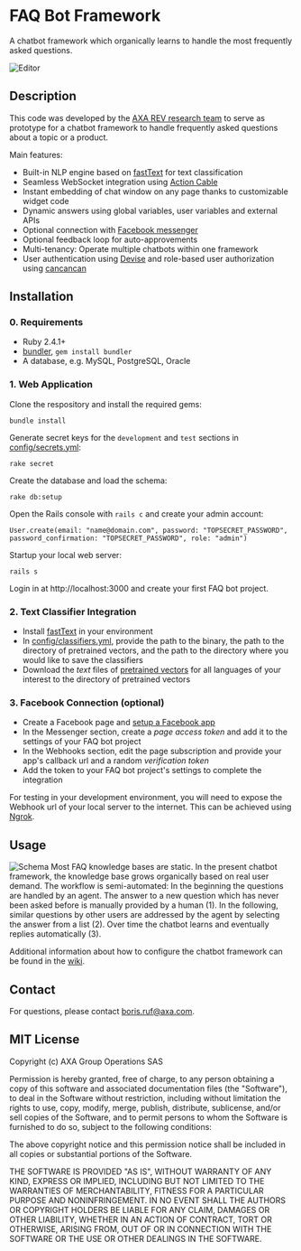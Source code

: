 # FAQ Bot Framework

A chatbot framework which organically learns to handle the most frequently asked questions.

![Editor](resources/editor.png?raw=true "Editor")

## Description

This code was developed by the [AXA REV research team](https://axa-rev-research.github.io/) to serve as prototype for a chatbot framework to handle frequently asked questions about a topic or a product.

Main features:

- Built-in NLP engine based on [fastText](https://fasttext.cc/) for text classification
- Seamless WebSocket integration using [Action Cable](https://guides.rubyonrails.org/action_cable_overview.html)
- Instant embedding of chat window on any page thanks to customizable widget code
- Dynamic answers using global variables, user variables and external APIs
- Optional connection with [Facebook messenger](https://www.messenger.com/)
- Optional feedback loop for auto-approvements
- Multi-tenancy: Operate multiple chatbots within one framework
- User authentication using [Devise](https://github.com/plataformatec/devise) and role-based user authorization using [cancancan](https://github.com/CanCanCommunity/cancancan)

## Installation

### 0. Requirements
- Ruby 2.4.1+
- [bundler](https://bundler.io/), `gem install bundler`
- A database, e.g. MySQL, PostgreSQL, Oracle

### 1. Web Application

Clone the respository and install the required gems:
```
bundle install
```

Generate secret keys for the `development` and `test` sections in [config/secrets.yml](config/secrets.yml):

```
rake secret
```

Create the database and load the schema:
```
rake db:setup
```

Open the Rails console with `rails c` and create your admin account: 
```
User.create(email: "name@domain.com", password: "TOPSECRET_PASSWORD", password_confirmation: "TOPSECRET_PASSWORD", role: "admin")
```
Startup your local web server:
```
rails s
```
Login in at http://localhost:3000 and create your first FAQ bot project.

### 2. Text Classifier Integration

- Install [fastText](https://github.com/facebookresearch/fastText) in your environment
- In [config/classifiers.yml](config/classifiers.yml), provide the path to the binary, the path to the directory of pretrained vectors, and the path to the directory where you would like to save the classifiers
- Download the *text* files of [pretrained vectors](https://github.com/facebookresearch/fastText/blob/master/pretrained-vectors.md) for all languages of your interest to the directory of pretrained vectors

### 3. Facebook Connection (optional)

- Create a Facebook page and [setup a Facebook app](https://developers.facebook.com/docs/messenger-platform/getting-started/app-setup) 
- In the Messenger section, create a *page access token* and add it to the settings of your FAQ bot project
- In the Webhooks section, edit the page subscription and provide your app's callback url and a random *verification token*
- Add the token to your FAQ bot project's settings to complete the integration

For testing in your development environment, you will need to expose the Webhook url of your local server to the internet. This can be achieved using [Ngrok](https://ngrok.com/).

## Usage

![Schema](resources/schema.png?raw=true "Schema")
Most FAQ knowledge bases are static. In the present chatbot framework, the knowledge base grows organically based on real user demand. The workflow is semi-automated: In the beginning the questions are handled by an agent. The answer to a new question which has never been asked before is manually provided by a human (1). In the following, similar questions by other users are addressed by the agent by selecting the answer from a list (2). Over time the chatbot learns and eventually replies automatically (3).

Additional information about how to configure the chatbot framework can be found in the [wiki](https://github.com/axa-rev-research/faq-bot-framework/wiki).

## Contact

For questions, please contact boris.ruf@axa.com.

## MIT License

Copyright (c) AXA Group Operations SAS

Permission is hereby granted, free of charge, to any person obtaining a copy of this software and associated documentation files (the "Software"), to deal in the Software without restriction, including without limitation the rights to use, copy, modify, merge, publish, distribute, sublicense, and/or sell copies of the Software, and to permit persons to whom the Software is furnished to do so, subject to the following conditions:

The above copyright notice and this permission notice shall be included in all copies or substantial portions of the Software.

THE SOFTWARE IS PROVIDED "AS IS", WITHOUT WARRANTY OF ANY KIND, EXPRESS OR IMPLIED, INCLUDING BUT NOT LIMITED TO THE WARRANTIES OF MERCHANTABILITY, FITNESS FOR A PARTICULAR PURPOSE AND NONINFRINGEMENT. IN NO EVENT SHALL THE AUTHORS OR COPYRIGHT HOLDERS BE LIABLE FOR ANY CLAIM, DAMAGES OR OTHER LIABILITY, WHETHER IN AN ACTION OF CONTRACT, TORT OR OTHERWISE, ARISING FROM, OUT OF OR IN CONNECTION WITH THE SOFTWARE OR THE USE OR OTHER DEALINGS IN THE SOFTWARE.
